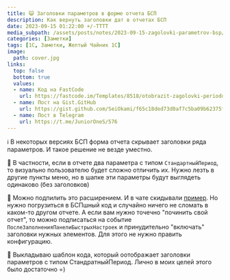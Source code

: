 ```yaml
---
title: 😺 Заголовки параметров в форме отчета БСП
description: Как вернуть заголовки дат в отчетах БСП
date: 2023-09-15 01:22:00 +/-TTTT
media_subpath: /assets/posts/notes/2023-09-15-zagolovki-parametrov-bsp/
categories: [Заметки]
tags: [1С, Заметки, Желтый Чайник 1С]
image:
  path: cover.jpg
links:
  top: false
  bottom: true
  values:
  - name: Код на FastCode
    url: https://fastcode.im/Templates/8518/otobrazit-zagolovki-periodov-na-forme-otcheta-bsp
  - name: Пост на Gist.GitHub
    url: https://gist.github.com/SeiOkami/f65c18ded73d0af7c5ba09b62375f32d
  - name: Пост в Telegram
    url: https://t.me/JuniorOneS/576
---
```


ℹ️ В некоторых версиях БСП форма отчета скрывает заголовки ряда параметров. И такое решение не везде уместно.

👀 В частности, если в отчете два параметра с типом `СтандартныйПериод`, то визуально пользователю будет сложно отличить их. Нужно лезть в другие пункты меню, но в шапке эти параметры будут выглядеть одинаково (без заголовков)

🩼 Можно подпилить это расширением. И в чате скидывали [пример](https://t.me/e1c_community/63521). Но нужно погрузиться в БСПшный код и случайно ничего не сломать в каком-то другом отчете.
А если вам нужно точечно "починить свой отчет", то можно подписаться на событие `ПослеЗаполненияПанелиБыстрыхНастроек` и принудительно "включать" заголовки нужных элементов. Для этого не нужно править конфигурацию.

🌂 Выкладываю шаблон кода, который оотображает заголовки параметров с типом СтандратныйПериод. Лично в моих целей этого было достаточно =)